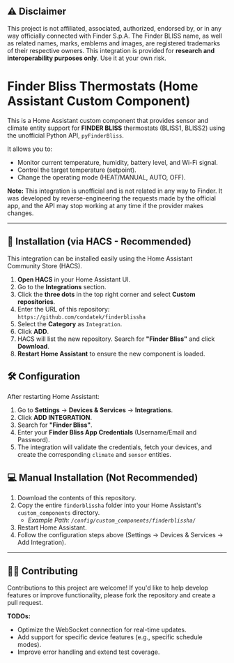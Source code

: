 ## ⚠️ Disclaimer

This project is not affiliated, associated, authorized, endorsed by, or in any way officially connected with Finder S.p.A.
The Finder BLISS name, as well as related names, marks, emblems and images, are registered trademarks of their respective owners.
This integration is provided for **research and interoperability purposes only**.
Use it at your own risk.

# Finder Bliss Thermostats (Home Assistant Custom Component)
This is a Home Assistant custom component that provides sensor and climate entity support for **FINDER BLISS** thermostats (BLISS1, BLISS2) using the unofficial Python API, `pyFinderBliss`.

It allows you to:
* Monitor current temperature, humidity, battery level, and Wi-Fi signal.
* Control the target temperature (setpoint).
* Change the operating mode (HEAT/MANUAL, AUTO, OFF).

**Note:** This integration is unofficial and is not related in any way to Finder. It was developed by reverse-engineering the requests made by the official app, and the API may stop working at any time if the provider makes changes.

---

## 🚀 Installation (via HACS - Recommended)

This integration can be installed easily using the Home Assistant Community Store (HACS).

1.  **Open HACS** in your Home Assistant UI.
2.  Go to the **Integrations** section.
3.  Click the **three dots** in the top right corner and select **Custom repositories**.
4.  Enter the URL of this repository: `https://github.com/condatek/finderblissha`
5.  Select the **Category** as `Integration`.
6.  Click **ADD**.
7.  HACS will list the new repository. Search for **"Finder Bliss"** and click **Download**.
8.  **Restart Home Assistant** to ensure the new component is loaded.

## 🛠️ Configuration

After restarting Home Assistant:

1.  Go to **Settings** -> **Devices & Services** -> **Integrations**.
2.  Click **ADD INTEGRATION**.
3.  Search for **"Finder Bliss"**.
4.  Enter your **Finder Bliss App Credentials** (Username/Email and Password).
5.  The integration will validate the credentials, fetch your devices, and create the corresponding `climate` and `sensor` entities.

## 💻 Manual Installation (Not Recommended)

1.  Download the contents of this repository.
2.  Copy the entire `finderblissha` folder into your Home Assistant's `custom_components` directory.
    * *Example Path: `/config/custom_components/finderblissha/`*
3.  Restart Home Assistant.
4.  Follow the configuration steps above (Settings -> Devices & Services -> Add Integration).

---

## 👨‍💻 Contributing

Contributions to this project are welcome! If you'd like to help develop features or improve functionality, please fork the repository and create a pull request.

**TODOs:**
* Optimize the WebSocket connection for real-time updates.
* Add support for specific device features (e.g., specific schedule modes).
* Improve error handling and extend test coverage.
